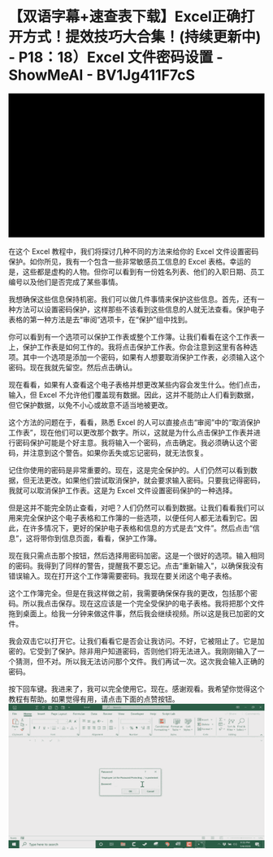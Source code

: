 # 【双语字幕+速查表下载】Excel正确打开方式！提效技巧大合集！(持续更新中) - P18：18）Excel 文件密码设置 - ShowMeAI - BV1Jg411F7cS

![](img/08734fd415898baf9f3b1e82ceae4dfb_0.png)

在这个 Excel 教程中，我们将探讨几种不同的方法来给你的 Excel 文件设置密码保护。如你所见，我有一个包含一些非常敏感员工信息的 Excel 表格。幸运的是，这些都是虚构的人物。但你可以看到有一份姓名列表、他们的入职日期、员工编号以及他们是否完成了某些事情。

我想确保这些信息保持机密。我们可以做几件事情来保护这些信息。首先，还有一种方法可以设置密码保护，这样那些不该看到这些信息的人就无法查看。保护电子表格的第一种方法是去“审阅”选项卡，在“保护”组中找到。

你可以看到有一个选项可以保护工作表或整个工作簿。让我们看看在这个工作表一上，保护工作表是如何工作的。我将点击保护工作表。你会注意到这里有各种选项。其中一个选项是添加一个密码，如果有人想要取消保护工作表，必须输入这个密码。现在我就先留空。然后点击确认。

现在看看，如果有人查看这个电子表格并想更改某些内容会发生什么。他们点击，输入，但 Excel 不允许他们覆盖现有数据。因此，这并不能防止人们看到数据，但它保护数据，以免不小心或故意不适当地被更改。

这个方法的问题在于，看看，熟悉 Excel 的人可以直接点击“审阅”中的“取消保护工作表”，现在他们可以更改那个数字。所以，这就是为什么点击保护工作表并进行密码保护可能是个好主意。我将输入一个密码，点击确定。我必须确认这个密码，并注意到这个警告。如果你丢失或忘记密码，就无法恢复。

记住你使用的密码是非常重要的。现在，这是完全保护的。人们仍然可以看到数据，但无法更改。如果他们尝试取消保护，就会要求输入密码。只要我记得密码，我就可以取消保护工作表。这是为 Excel 文件设置密码保护的一种选择。

但是这并不能完全防止查看，对吧？人们仍然可以看到数据。让我们看看我们可以用来完全保护这个电子表格和工作簿的一些选项，以便任何人都无法看到它。因此，在许多情况下，更好的保护电子表格和信息的方式是去“文件”。然后点击“信息”，这将带你到信息页面，看看，保护工作簿。

现在我只需点击那个按钮，然后选择用密码加密。这是一个很好的选项。输入相同的密码。我得到了同样的警告，提醒我不要忘记。点击“重新输入”，以确保我没有错误输入。现在打开这个工作簿需要密码。我现在要关闭这个电子表格。

这个工作簿完全。但是在我这样做之前，我需要确保保存我的更改，包括那个密码。所以我点击保存。现在这应该是一个完全受保护的电子表格。我将把那个文件拖到桌面上。给我一分钟来做这件事，然后我会继续视频。所以这是我已加密的文件。

我会双击它以打开它。让我们看看它是否会让我访问。不好，它被阻止了。它是加密的。它受到了保护。除非用户知道密码，否则他们将无法进入。我刚刚输入了一个猜测，但不对。所以我无法访问那个文件。我们再试一次。这次我会输入正确的密码。

按下回车键。我进来了，我可以完全使用它。现在。感谢观看。我希望你觉得这个教程有帮助。如果觉得有用，请点击下面的点赞按钮。![](img/08734fd415898baf9f3b1e82ceae4dfb_2.png)
